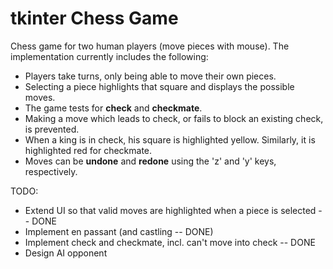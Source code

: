 # tkinter Chess Game

Chess game for two human players (move pieces with mouse). The implementation currently includes the following:
- Players take turns, only being able to move their own pieces.
- Selecting a piece highlights that square and displays the possible moves.
- The game tests for **check** and **checkmate**.
- Making a move which leads to check, or fails to block an existing check, is prevented.
- When a king is in check, his square is highlighted yellow. Similarly, it is highlighted red for checkmate.
- Moves can be **undone** and **redone** using the 'z' and 'y' keys, respectively.

TODO:
- Extend UI so that valid moves are highlighted when a piece is selected -- DONE
- Implement en passant (and castling -- DONE)
- Implement check and checkmate, incl. can't move into check -- DONE
- Design AI opponent

